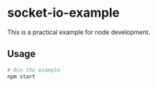 # socket-io-example

This is a practical example for node development.

## Usage

```bash
# Run the example
npm start
```
